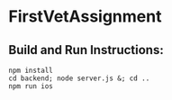 # FirstVetAssignment
## Build and Run Instructions:
```
npm install
cd backend; node server.js &; cd ..
npm run ios
```
